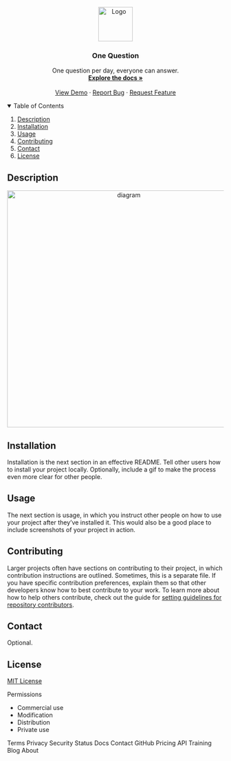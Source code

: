 <p align="center">
  <img src="https://ik.imagekit.io/manuelalferez/one-question/readme/logo_3Ei2N-rFW.png?ik-sdk-version=javascript-1.4.3&updatedAt=1649839955580" alt="Logo" width="80">
</p>


  <h3 align="center">One Question</h3>

  <p align="center">
    One question per day, everyone can answer. 
    <br />
    <a href="https://github.com/manuelalferez/one-question/wiki"><strong>Explore the docs »</strong></a>
    <br />
    <br />
    <a href="https://github.com/manuelalferez/one-question">View Demo</a>
    ·
    <a href="https://github.com/manuelalferez/one-question/issues">Report Bug</a>
    ·
    <a href="https://github.com/manuelalferez/one-question/issues">Request Feature</a>
  </p>


<details open="open">
  <summary>Table of Contents</summary>
  <ol>
    <li><a href="#description">Description</a></li>
    <li><a href="#installation">Installation</a></li>
    <li><a href="#usage">Usage</a></li>
    <li><a href="#contributing">Contributing</a></li>
    <li><a href="#contact">Contact</a></li>
    <li><a href="#License">License</a></li>
  </ol>
</details>


## Description

<p align="center">
    <img src="https://ik.imagekit.io/manuelalferez/one-question/readme/app-diagram_khKf2QPLK.png?ik-sdk-version=javascript-1.4.3&updatedAt=1649839667865" alt="diagram" width="550">
</p>

## Installation

Installation is the next section in an effective README. Tell other users how to install your project locally. Optionally, include a gif to make the process even more clear for other people.

## Usage

The next section is usage, in which you instruct other people on how to use your project after they’ve installed it. This would also be a good place to include screenshots of your project in action.

## Contributing

Larger projects often have sections on contributing to their project, in which contribution instructions are outlined. Sometimes, this is a separate file. If you have specific contribution preferences, explain them so that other developers know how to best contribute to your work. To learn more about how to help others contribute, check out the guide for [setting guidelines for repository contributors](https://help.github.com/articles/setting-guidelines-for-repository-contributors/).

## Contact

Optional. 

## License

[MIT License](https://github.com/manuelalferez/one-question/blob/main/LICENSE)

Permissions
- Commercial use
- Modification
- Distribution
- Private use

Terms
Privacy
Security
Status
Docs
Contact GitHub
Pricing
API
Training
Blog
About
